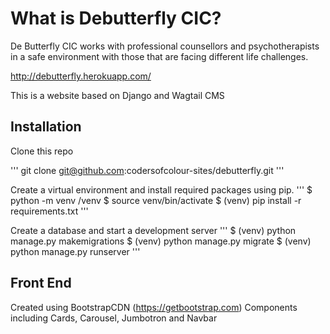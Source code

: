 # What is Debutterfly CIC?
De Butterfly CIC works with professional counsellors and psychotherapists in a safe environment with those that are facing different life challenges.

http://debutterfly.herokuapp.com/

This is a website based on Django and Wagtail CMS

## Installation

Clone this repo

'''
git clone git@github.com:codersofcolour-sites/debutterfly.git
'''

Create a virtual environment and install required packages using pip.
'''
$ python -m venv /venv
$ source venv/bin/activate
$ (venv) pip install -r requirements.txt
'''

Create a database and start a development server
'''
$ (venv) python manage.py makemigrations
$ (venv) python manage.py migrate
$ (venv) python manage.py runserver
'''

## Front End
Created using BootstrapCDN (https://getbootstrap.com) 
Components including Cards, Carousel, Jumbotron and Navbar

